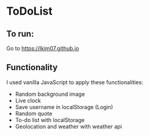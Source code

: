 # ToDoList

## To run:
  Go to https://lkim07.github.io

## Functionality
I used vanilla JavaScript to apply these functionalities:
  - Random background image
  - Live clock
  - Save username in localStorage (Login)
  - Random quote
  - To-do list with localStorage
  - Geolocation and weather with weather api
